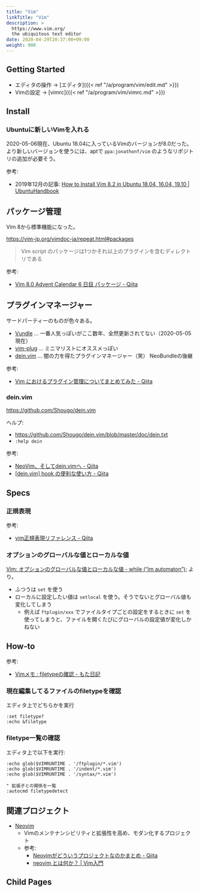 ```yaml
---
title: "Vim"
linkTitle: "Vim"
description: >
  https://www.vim.org/
  the ubiquitous text editor
date: 2020-04-29T20:37:00+09:00
weight: 900
---
```


## Getting Started

- エディタの操作 → [エディタ]({{< ref "/a/program/vim/edit.md" >}})
- Vimの設定 → [vimrc]({{< ref "/a/program/vim/vimrc.md" >}})

## Install
### Ubuntuに新しいVimを入れる

2020-05-06現在、Ubuntu 18.04に入っているVimのバージョンが8.0だった。  
より新しいバージョンを使うには、aptで `ppa:jonathonf/vim` のようなリポジトリの追加が必要そう。

参考:

- 2019年12月の記事: [How to Install Vim 8.2 in Ubuntu 18.04, 16.04, 19.10 | UbuntuHandbook](http://ubuntuhandbook.org/index.php/2019/12/install-vim-8-2-ubuntu-18-04-16-04-19-10/)

## パッケージ管理

Vim 8から標準機能になった。

https://vim-jp.org/vimdoc-ja/repeat.html#packages

> Vim script のパッケージは1つかそれ以上のプラグインを含むディレクトリである

参考:

- [Vim 8.0 Advent Calendar 6 日目 パッケージ - Qiita](https://qiita.com/thinca/items/cdc0169e3bcc5a55a5ba)

## プラグインマネージャー

サードパーティーのものが色々ある。

- [Vundle](https://github.com/VundleVim/Vundle.vim) ... 一番人気っぽいがここ数年、全然更新されてない（2020-05-05現在）
- [vim-plug](https://github.com/junegunn/vim-plug) ... ミニマリストにオススメっぽい
- [dein.vim](#deinvim) ... 闇の力を得たプラグインマネージャー（笑） NeoBundleの後継

参考:

- [Vim におけるプラグイン管理についてまとめてみた - Qiita](https://qiita.com/tanabee/items/e2064c5ce59c85915940)

### dein.vim

https://github.com/Shougo/dein.vim

ヘルプ:

- https://github.com/Shougo/dein.vim/blob/master/doc/dein.txt
- `:help dein`

参考:

- [NeoVim、そしてdein.vimへ - Qiita](https://qiita.com/okamos/items/2259d5c770d51b88d75b)
- [\[dein.vim\] hook の便利な使い方 - Qiita](https://qiita.com/delphinus/items/cd221a450fd23506e81a)

## Specs
### 正規表現

参考:

- [vim正規表現リファレンス - Qiita](https://qiita.com/kawaz/items/d0708a4ab08e572f38f3)

### オプションのグローバルな値とローカルな値

[Vim: オプションのグローバルな値とローカルな値 - while (“im automaton”);](https://whileimautomaton.net/2008/01/14011600) より。

- ふつうは `set` を使う
- ローカルに設定したい値は `setlocal` を使う。そうでないとグローバル値も変化してしまう
  - 例えば `ftplugin/xxx` でファイルタイプごとの設定をするときに `set` を使ってしまうと、ファイルを開くたびにグローバルの設定値が変化しかねない

## How-to

参考:

- [Vimメモ : filetypeの確認 - もた日記](https://wonderwall.hatenablog.com/entry/2016/03/20/222308)

### 現在編集してるファイルのfiletypeを確認

エディタ上でどちらかを実行

```Vim
:set filetype?
:echo &filetype
```

### filetype一覧の確認

エディタ上で以下を実行:

```Vim
:echo glob($VIMRUNTIME . '/ftplugin/*.vim')
:echo glob($VIMRUNTIME . '/indent/*.vim')
:echo glob($VIMRUNTIME . '/syntax/*.vim')

" 拡張子との関係を一覧
:autocmd filetypedetect
```

## 関連プロジェクト

- [Neovim](https://neovim.io/)
  - Vimのメンテナンシビリティと拡張性を高め、モダン化するプロジェクト
  - 参考:
    - [Neovimがどういうプロジェクトなのかまとめ - Qiita](https://qiita.com/lighttiger2505/items/440c32e40082dc310c1e)
    - [neovim とは何か？ | Vim入門](https://vim.blue/what-is-neovim/)

## Child Pages